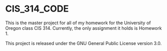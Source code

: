 # CIS_314_CODE

This is the master project for all of my homework for the University of Oregon
class CIS 314.  Currently, the only assignment it holds is Homework 1.

This project is released under the GNU General Public License version 3.0.
